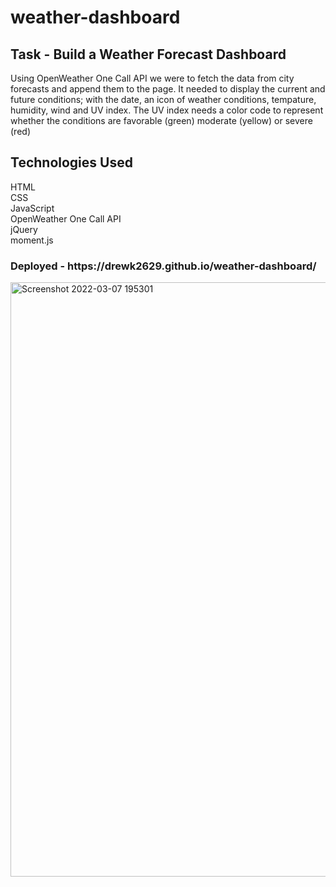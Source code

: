 # weather-dashboard
 <h2> Task - Build a Weather Forecast Dashboard </h2>
 Using OpenWeather One Call API we were to fetch the data from city forecasts and append them to the page.
 It needed to display the current and future conditions; with the date, an icon of weather conditions, tempature, humidity, wind and UV index.
 The UV index needs a color code to represent whether the conditions are favorable (green) moderate (yellow) or severe (red)
 
 <h2> Technologies Used </h2>
 HTML<br>
 CSS<br>
 JavaScript<br>
 OpenWeather One Call API<br>
 jQuery<br>
 moment.js<br>
 
 <h3> Deployed - https://drewk2629.github.io/weather-dashboard/ </h3>
 <img width="951" alt="Screenshot 2022-03-07 195301" src="https://user-images.githubusercontent.com/94206317/157144115-be23f200-0a5a-43ac-a897-42eebe039191.png">

 
 
